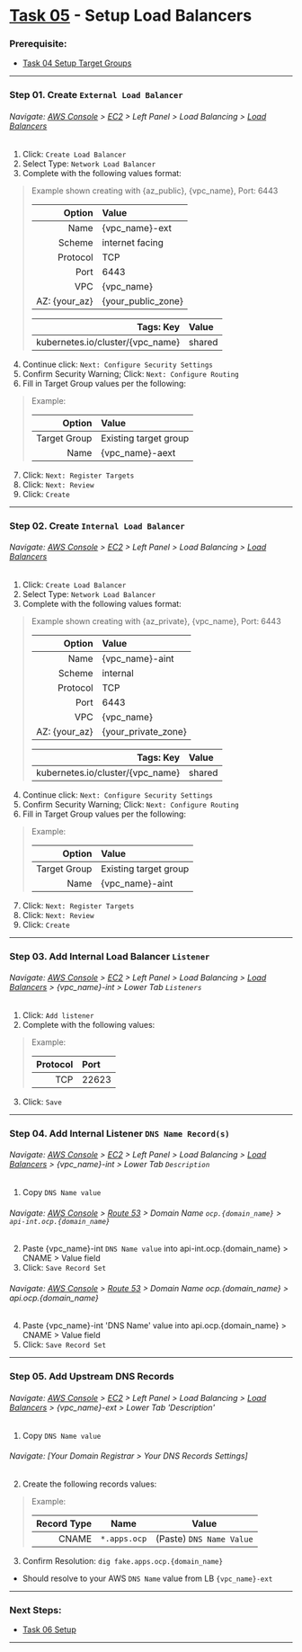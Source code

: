 # [Task 05](../tasks/loadbalancer/) - Setup Load Balancers
### Prerequisite:
  + [Task 04 Setup Target Groups]
---------------------------------------------------------------------------------
### Step 01\. Create `External Load Balancer`
###### Navigate: [AWS Console] > [EC2] > Left Panel > Load Balancing > [Load Balancers]

  1. Click: `Create Load Balancer`
  2. Select Type: `Network Load Balancer`
  3. Complete with the following values format:    
> Example shown creating with {az_public}, {vpc_name}, Port: 6443
>
>   | Option            | Value                 |
>   |------------------:|:----------------------|
>   | Name              | {vpc_name}-ext        |
>   | Scheme            | internet facing       |
>   | Protocol          | TCP                   |
>   | Port              | 6443                  |
>   | VPC               | {vpc_name}            |
>   | AZ: {your_az}     | {your_public_zone}    |
>
>   | Tags: Key                        | Value  |
>   |---------------------------------:|:-------|
>   | kubernetes.io/cluster/{vpc_name} | shared |
>

  4. Continue click: `Next: Configure Security Settings`
  5. Confirm Security Warning; Click: `Next: Configure Routing`
  6. Fill in Target Group values per the following:
> Example:
>
>   | Option            | Value                 |
>   |------------------:|:----------------------|
>   | Target Group      | Existing target group |
>   | Name              | {vpc_name}-aext       |
>

  7. Click: `Next: Register Targets`
  8. Click: `Next: Review`
  9. Click: `Create`

---------------------------------------------------------------------------------
### Step 02\. Create `Internal Load Balancer`
###### Navigate: [AWS Console] > [EC2] > Left Panel > Load Balancing > [Load Balancers]

  1. Click: `Create Load Balancer`
  2. Select Type: `Network Load Balancer`
  3. Complete with the following values format:    
> Example shown creating with {az_private}, {vpc_name}, Port: 6443
>
>   | Option            | Value                 |
>   |------------------:|:----------------------|
>   | Name              | {vpc_name}-aint       |
>   | Scheme            | internal              |
>   | Protocol          | TCP                   |
>   | Port              | 6443                  |
>   | VPC               | {vpc_name}            |
>   | AZ: {your_az}     | {your_private_zone}   |
>
>   | Tags: Key                        | Value  |
>   |---------------------------------:|:-------|
>   | kubernetes.io/cluster/{vpc_name} | shared |
>

  4. Continue click: `Next: Configure Security Settings`
  5. Confirm Security Warning; Click: `Next: Configure Routing`
  6. Fill in Target Group values per the following:
> Example:
>   
>   | Option            | Value                 |
>   |------------------:|:----------------------|
>   | Target Group      | Existing target group |
>   | Name              | {vpc_name}-aint       |

  7. Click: `Next: Register Targets`
  8. Click: `Next: Review`
  9. Click: `Create`

---------------------------------------------------------------------------------
### Step 03\. Add Internal Load Balancer `Listener` 
###### Navigate: [AWS Console] > [EC2] > Left Panel > Load Balancing > [Load Balancers] > {vpc_name}-int > Lower Tab `Listeners`
  1. Click: `Add listener`
  2. Complete with the following values:
> Example:
>   
>   | Protocol | Port   |
>   |---------:|:-------|
>   | TCP      | 22623  |
>

  3. Click: `Save`

---------------------------------------------------------------------------------
### Step 04\. Add Internal Listener `DNS Name Record(s)`
###### Navigate: [AWS Console] > [EC2] > Left Panel > Load Balancing > [Load Balancers] > {vpc_name}-int > Lower Tab `Description`
  1. Copy `DNS Name value` 

###### Navigate: [AWS Console] > [Route 53] > Domain Name `ocp.{domain_name}` > `api-int.ocp.{domain_name}`
  2. Paste {vpc\_name}-int `DNS Name value` into api-int.ocp.{domain\_name} > CNAME > Value field
  3. Click: `Save Record Set`

###### Navigate: [AWS Console] > [Route 53] > Domain Name ocp.{domain_name} > api.ocp.{domain_name}
  4. Paste {vpc\_name}-int 'DNS Name' value into api.ocp.{domain\_name} > CNAME > Value field
  5. Click: `Save Record Set`

---------------------------------------------------------------------------------
### Step 05\. Add Upstream DNS Records
###### Navigate: [AWS Console] > [EC2] > Left Panel > Load Balancing > [Load Balancers] > {vpc_name}-ext > Lower Tab 'Description'
  1. Copy `DNS Name value` 

###### Navigate: [Your Domain Registrar > Your DNS Records Settings]
  2. Create the following records values:
> Example:
>   
>   | Record Type       | Name                   | Value                       |
>   |------------------:|:----------------------:|-----------------------------|
>   | CNAME             | ` *.apps.ocp `         | (Paste) `DNS Name Value`    |
>

  3. Confirm Resolution: `dig fake.apps.ocp.{domain_name}`
  - Should resolve to your AWS `DNS Name` value from LB `{vpc_name}-ext`

---------------------------------------------------------------------------------
### Next Steps:
  + [Task 06 Setup]
--------------------------------------------------------------------------------
[Task 04 Setup Target Groups]:../manual/04_TargetGroups.md
[Task 06 Setup ]:../manual/06_.md
[AWS Console]:https://console.amazonaws-us-gov.com/console/home
[EC2]:https://console.amazonaws-us-gov.com/ec2/home
[Route 53]:https://console.amazonaws-us-gov.com/route53/home
[Target Groups]:https://console.amazonaws-us-gov.com/ec2/home#TargetGroups
[Load Balancers]:https://console.amazonaws-us-gov.com/ec2/v2/home#LoadBalancers
